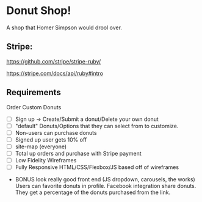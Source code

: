 # Donut Shop!
A shop that Homer Simpson would drool over.

## Stripe:

https://github.com/stripe/stripe-ruby/

https://stripe.com/docs/api/ruby#intro

## Requirements
Order Custom Donuts
- [ ] Sign up -> Create/Submit a donut/Delete your own donut
- [ ] "default" Donuts/Options that they can select from to customize.
- [ ] Non-users can purchase donuts
- [ ] Signed up user gets 10% off
- [ ] site-map (everyone)
- [ ] Total up orders and purchase with Stripe payment
- [ ] Low Fidelity Wireframes
- [ ] Fully Responsive HTML/CSS/Flexbox/JS based off of wireframes

- BONUS look really good front end (JS dropdown, carousels, the works) Users can favorite donuts in profile.  Facebook integration share donuts. They get a percentage of the donuts purchased from the link.
